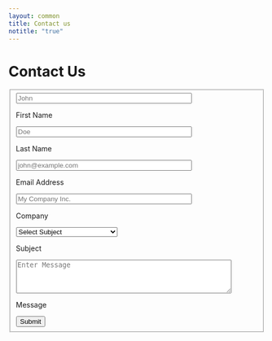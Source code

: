 ```yaml
---
layout: common
title: Contact us
notitle: "true"
---
```

<script>
    document.addEventListener('DOMContentLoaded', function() {
        document.getElementById('encyclopedia').style.backgroundColor = '#F4F8FE';
        const header = document.getElementsByTagName('header')[0];
        header.style.backgroundColor = '#F4F8FE';
        header.style.boxShadow = 'none';
        const contentEl = document.getElementById('content');
        contentEl.style.backgroundImage = "url('/images/contact-us-bg.svg')";
        contentEl.style.backgroundPosition = "center";
        contentEl.style.backgroundRepeat = "no-repeat";
        contentEl.style.backgroundSize = "contain";
    });

    function isValidEmailFormat(email) {
        const emailRegex = /^[a-zA-Z0-9._%+-]+@[a-zA-Z0-9.-]+\.[a-zA-Z]{2,63}$/;
        return emailRegex.test(email);
    }

    function clearErrorState(inputElement) {
        if (!inputElement) return;

        inputElement.classList.remove('invalid-input');
        inputElement.setAttribute('aria-invalid', 'false');
        inputElement.removeAttribute('aria-describedby');

        const parentLabel = inputElement.closest('label');
        let potentialErrorHint;


        if (parentLabel && parentLabel.nextElementSibling && parentLabel.nextElementSibling.classList.contains('error-message-hint')) {
            potentialErrorHint = parentLabel.nextElementSibling;
        } else {
            const formElementDiv = inputElement.closest('.form-element');
            if (formElementDiv) {
                 const hintsInDiv = formElementDiv.querySelectorAll('.error-message-hint');
                 hintsInDiv.forEach(hint => {
                     if (hint.previousElementSibling === parentLabel) {
                         potentialErrorHint = hint;
                     }
                 });
                 if (!potentialErrorHint && hintsInDiv.length > 0) {
                    if (inputElement.nextElementSibling && inputElement.nextElementSibling.classList.contains('error-message-hint')) {
                        potentialErrorHint = inputElement.nextElementSibling;
                    }
                 }
            }
        }

        if (potentialErrorHint && potentialErrorHint.classList.contains('error-message-hint')) {
            potentialErrorHint.remove();
        }
    }

    function setErrorState(inputElement, message) {
        if (!inputElement) return;

        clearErrorState(inputElement);

        inputElement.classList.add('invalid-input');
        inputElement.setAttribute('aria-invalid', 'true');

        const errorHintId = `error-hint-${inputElement.id || inputElement.name || 'element'}`;
        inputElement.setAttribute('aria-describedby', errorHintId);

        const errorMessageElement = document.createElement('p');
        errorMessageElement.className = 'error-message-hint';
        errorMessageElement.id = errorHintId;
        errorMessageElement.textContent = message;
        errorMessageElement.setAttribute('role', 'alert');

        const parentLabel = inputElement.closest('label');
        if (parentLabel) {
            parentLabel.insertAdjacentElement('afterend', errorMessageElement);
        }
    }

    function validateContactForm(form) {
        let isValid = true;
        const fieldsToValidate = [
            { name: 'firstName', prettyName: 'First Name', type: 'text', id: 'firstName' },
            { name: 'lastName', prettyName: 'Last Name', type: 'text', id: 'lastName' },
            { name: 'email', prettyName: 'Email Address', type: 'email', id: 'email' },
            { name: 'company', prettyName: 'Company', type: 'text', id: 'company' },
            { name: 'message', prettyName: 'Message', type: 'textarea', id: 'message' }
        ];

        fieldsToValidate.forEach(fieldSpec => {
            const inputElement = form.elements[fieldSpec.name];
            if (inputElement) {
                clearErrorState(inputElement);
            }
        });

        fieldsToValidate.forEach((fieldSpec) => {
            const inputElement = form.elements[fieldSpec.name];
            const value = inputElement.value.trim();
            let errorMessageText = '';

            if (value === '') {
                errorMessageText = `${fieldSpec.prettyName} is required.`;
            } else if (fieldSpec.type === 'email' && !isValidEmailFormat(value)) {
                errorMessageText = `Please enter a valid ${fieldSpec.prettyName.toLowerCase()}.`;
            }

            if (errorMessageText) {
                setErrorState(inputElement, errorMessageText);
                isValid = false;
            }
        });

        if (!isValid) {
            const firstInvalidField = form.querySelector('.invalid-input');
            if (firstInvalidField) {
                firstInvalidField.focus();
            }
        }
        return isValid;
    }


    document.addEventListener('DOMContentLoaded', function() {
        const form = document.getElementById('ContactUs');

        const fieldsToWatchForInput = [
            'firstName', 'lastName', 'email', 'company', 'message'
        ];

        fieldsToWatchForInput.forEach(fieldName => {
            const inputElement = form.elements[fieldName];
            if (inputElement) {
                inputElement.addEventListener('input', function() {
                    if (this.classList.contains('invalid-input')) {
                        clearErrorState(this);
                    }
                });
            }
        });
    });
</script>
<form id="ContactUs" method="post" class="contact-form gtm_form" onsubmit="return validateContactForm(this)" novalidate>
    <h1 class="contact-us-title">Contact Us</h1>
    <fieldset>
        <div class="form-section">
            <div class="form-element">
                <label for="firstName">
                   <input class="form-control" value="" placeholder="John" name="firstName" id="firstName" type="text" size="40" maxlength="50" aria-invalid="false">
                    <p>First Name</p>
                </label>
            </div>
            <div class="form-element">
                <label for="lastName">
                    <input class="form-control" value="" placeholder="Doe" name="lastName" id="lastName" type="text" size="40" maxlength="50" aria-invalid="false">
                    <p>Last Name</p>
                </label>
            </div>
            <div class="form-element">
                <label for="email">
                    <input class="form-control" value="" placeholder="john@example.com" name="email" id="email" type="email" size="40" maxlength="80" aria-invalid="false">
                    <p>Email Address</p>
                </label>
            </div>
            <div class="form-element">
                <label for="company">
                    <input class="form-control" value="" placeholder="My Company Inc." name="company" id="company" type="text" size="40" maxlength="80" aria-invalid="false">
                    <p>Company</p>
                </label>
            </div>
            <div class="form-element">
                <label for="subject" class="select-label">
                    <select class="form-control select" name="subject">
                        <option value="" disabled selected>Select Subject</option>
                        <option value="Technical Support">Technical Support</option>
                        <option value="ThingsBoard Products">ThingsBoard Products</option>
                        <option value="Private Cloud">Private Cloud</option>
                        <option value="Deployment Options">Deployment Options</option>
                        <option value="Custom Development Service">Custom Development Service</option>
                        <option value="Training">Training</option>
                        <option value="Professional Services">Professional Services</option>
                        <option value="Partnership">Partnership</option>
                        <option value="Press or Analyst Inquiry">Press or Analyst Inquiry</option>
                        <option value="General Feedback">General Feedback</option>
                        <option value="TBMQ">TBMQ</option>
                        <option value="Other">Other</option>
                    </select>
                    <p>Subject</p>
                </label>
            </div>
            <div class="form-element">
                <label for="message">
                    <textarea class="form-control text-area" placeholder="Enter Message" name="message" id="message" cols="50" rows="4" maxlength="3000" aria-invalid="false"></textarea>
                    <p class="text-area-label">Message</p>
                </label>
            </div>
            <input type="hidden" name="_next" value="/docs/contact-us-thanks/">
            <input type="text" name="_gotcha" style="display:none">
        </div>
        <div class="submit-button-container">
             <input class="button" value="Submit" type="submit">
        </div>
    </fieldset>
</form>

<script type="text/javascript">
    document.addEventListener('DOMContentLoaded', function() {
        let params = new URLSearchParams(window.location.search);
         if (params.has('pcorder')) {
            const titleEl = document.querySelector('.contact-us-title');
            titleEl.innerText = 'Get Your Private IoT Platform';
            titleEl.style.fontSize = '40px';
            document.querySelector('.select-label').parentElement.style.display = 'none';
        }
         if (params.has('tbmqorder')) {
            const titleEl = document.querySelector('.contact-us-title');
            titleEl.innerText = 'Get Your Private MQTT Broker';
            titleEl.style.fontSize = '40px';
            document.querySelector('.select-label').parentElement.style.display = 'none';
        }
    });
    jqueryDefer(
        function () {
            $( document ).ready(function() {
                var $contactForm =  $('#ContactUs');
                $contactForm.attr('action', 'https://formspree.io/f/xbjvbeln');
               /*  $('html, body').animate({
                            scrollTop: $('#contact-form').offset().top - 200
                          }, 0);*/
                 $contactForm.find('.form-element .form-control').addClass("input--empty");
                 $contactForm.find('.form-element .form-control').on('input', function() {
                      if( !$(this).val() ) {
                         $(this).addClass("input--empty");
                      } else {
                         $(this).removeClass("input--empty");
                      }
                 });
                 
                 $.urlParam = function (name) {
                     var results = new RegExp('[\?&]' + name + '=([^&#]*)').exec(window.location.href);
                     return results ? results[1] : null;
                 };
                 const subjectValue = $.urlParam('subject');
                 const messageValue = $.urlParam('message');

                 if (subjectValue != undefined && subjectValue.trim().length > 0) {
                    $contactForm.find('select[name=subject]').val(decodeURIComponent(subjectValue));
                    $contactForm.find('select[name=subject]').removeClass("input--empty");
                 }
                 if (messageValue != undefined && messageValue.trim().length > 0) {
                    $contactForm.find('textarea').val(decodeURIComponent(messageValue));
                 }
            });
        }
    );

</script>

